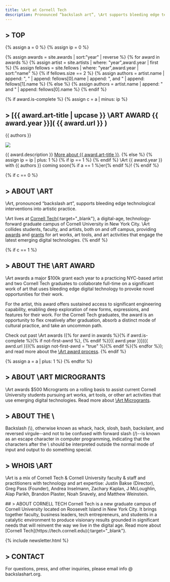 ```yaml
---
title: \Art at Cornell Tech
description: Pronounced “backslash art”, \Art supports bleeding edge technological interventions into artistic practice.
---
```

## > TOP
{% assign a = 0 %}
{% assign ip = 0 %}

{% assign awards = site.awards | sort:"year" | reverse %}
{% for award in awards %}
{% assign artist = site.artists | where: "year",award.year | first %}
{% assign fellows = site.fellows | where: "year",award.year | sort:"name" %}
{% if fellows.size == 2 %}
{% assign authors = artist.name | append: ", " | append: fellows[0].name | append: ", and " | append: fellows[1].name %} 
{% else %}
{% assign authors = artist.name | append: " and " | append: fellows[0].name %} 
{% endif %}

{% if award.is-complete %}
{% assign c = a | minus: ip %}
## > [{{ award.art-title | upcase }} \ART AWARD {{ award.year }}]( {{ award.url }} )
{{ authors }}
<p class="banner"><a href="{{ award.url }}"><img src="{{ award.banner }}"></a></p>
{{ award.description }} <a href="{{ award.url }}">More about {{ award.art-title }}</a>.
{% else %}
{% assign ip = ip | plus: 1 %}
{% if ip == 1 %}
{% endif %}
\Art {{ award.year }} with {{ authors }} coming soon{% if a == 1 %}er{% endif %}!
{% endif %}

{% if c == 0 %}
## > <a name="about"></a>ABOUT \ART
\Art, pronounced “backslash art”, supports bleeding edge technological interventions into artistic practice.

\Art lives at [Cornell Tech](http://tech.cornell.edu/){:target="_blank"}, a digital-age, technology-forward graduate campus of Cornell University in New York City. \Art collides students, faculty, and artists, both on and off campus, providing <a href="#award">awards</a> and <a href="#microgrants">grants</a> for art works, art tools, and art activities that engage the latest emerging digital technologies.
{% endif %}

{% if c == 1 %}
## > <a name="award"></a>ABOUT THE \ART AWARD
\Art awards a major $100k grant each year to a practicing NYC-based artist and two Cornell Tech graduates to collaborate full-time on a significant work of art that uses bleeding edge digital technology to provoke novel opportunities for their work.

For the artist, this award offers sustained access to significant engineering capability, enabling deep exploration of new forms, expressions, and features for their work. For the Cornell Tech graduates, the award is an opportunity to flex creatively after graduation, absorb a distinct mode of cultural practice, and take an uncommon path.

Check out past \Art awards ({% for awrd in awards %}{% if awrd.is-complete %}{% if not-first-awrd %}, {% endif %}[{{ awrd.year }}]({{ awrd.url }}){% assign not-first-awrd = "true" %}{% endif %}{% endfor %}); and read more about the [\Art award process](/award/).
{% endif %}

{% assign a = a | plus: 1 %}
{% endfor %}

## > <a name="microgrants"></a>ABOUT \ART MICROGRANTS
\Art awards $500 Microgrants on a rolling basis to assist current Cornell University students pursuing art works, art tools, or other art activities that use emerging digital technologies. Read more about [\Art Microgrants](/microgrants/).

## > ABOUT THE \
Backslash (\\), otherwise known as whack, hack, slosh, bash, backslant, and reversed virgule\-\-and not to be confused with forward slash (/)\-\-is known as an escape character in computer programming, indicating that the characters after the \ should be interpreted outside the normal mode of input and output to do something special. 

## > WHOIS \ART
\Art is a mix of Cornell Tech & Cornell University faculty & staff and practitioners with technology and art expertise: Justin Bakse (Director), Greg Pass (Founder), Andrea Inselmann, Zachary Kaplan, J McLoughlin, Alap Parikh, Brandon Plaster, Noah Snavely, and Matthew Weinstein.

<div id="about-CT" markdown="1">
## > ABOUT CORNELL TECH
Cornell Tech is a new graduate campus of Cornell University located on Roosevelt Island in New York City. It brings together faculty, business leaders, tech entrepreneurs, and students in a catalytic environment to produce visionary results grounded in significant needs that will reinvent the way we live in the digital age. Read more about [Cornell Tech](https://tech.cornell.edu){:target="_blank"}.
<div id="CT-logo"></div>
</div>

{% include newsletter.html %}

## > CONTACT
For questions, press, and other inquiries, please email info @ backslashart.org.